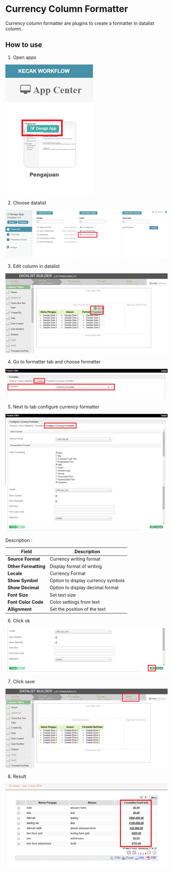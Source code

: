 # Currency Column Formatter

Currency column formatter are plugins to create a formatter in datalist column.

## How to use

1. Open apps

<img src="https://raw.githubusercontent.com/kinnara-digital-studio/kecak-workflow/master/docs/assets/ccf_openApps.png" alt="" />

2. Choose datalist

<img src="https://raw.githubusercontent.com/kinnara-digital-studio/kecak-workflow/master/docs/assets/ccf_chooseDatalist.png" alt="" />

3. Edit column in datalist

<img src="https://raw.githubusercontent.com/kinnara-digital-studio/kecak-workflow/master/docs/assets/ccf_editProperties.png" alt="" />

4. Go to formatter tab and choose formatter

<img src="https://raw.githubusercontent.com/kinnara-digital-studio/kecak-workflow/master/docs/assets/ccf_chooseFormatter.png" alt="" />

5. Next to tab configure currency formatter

<img src="https://raw.githubusercontent.com/kinnara-digital-studio/kecak-workflow/master/docs/assets/ccf_configureCurrency.png" alt="" />

<img src="https://raw.githubusercontent.com/kinnara-digital-studio/kecak-workflow/master/docs/assets/ccf_configureCurrency2.png" alt="" />

Description :

|Field|Description|
|-----|-----------|
|**Source Format**|Currency writing format|
|**Other Formatting**|Display format of writing|
|**Locale**|Currency Format|
|**Show Symbol**|Option to display currency symbols|
|**Show Decimal**|Option to display decimal format|
|**Font Size**|Set text size|
|**Font Color Code**|Color settings from text|
|**Allignment**|Set the position of the text|


6. Click ok

<img src="https://raw.githubusercontent.com/kinnara-digital-studio/kecak-workflow/master/docs/assets/ccf_ok.png" alt="" />

7. Click save

<img src="https://raw.githubusercontent.com/kinnara-digital-studio/kecak-workflow/master/docs/assets/ccf_save.png" alt="" />


8. Result

<img src="https://raw.githubusercontent.com/kinnara-digital-studio/kecak-workflow/master/docs/assets/ccf_result.png" alt="" />

